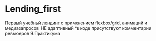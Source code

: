 # Lending_first


[Первый учебный лендинг](https://bortsg.github.io/Lending_first.github.io/) с применением flexbox/grid, анимаций и медиазапросов. НЕ адаптивный
*в коде присутствуют комментарии ревьюеров Я.Практикума
